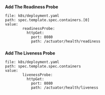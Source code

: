 ### 
**Add The Readiness Probe**

```editor:insert-value-into-yaml
file: k8s/deployment.yaml
path: spec.template.spec.containers.[0]
value:
        readinessProbe:
          httpGet:
            port: 8080
            path: /actuator/health/readiness
```


### 
**Add The Liveness Probe**

```editor:insert-value-into-yaml
file: k8s/deployment.yaml
path: spec.template.spec.containers
value:
        livenessProbe:
          httpGet:
            port: 8080
            path: /actuator/health/liveness
```